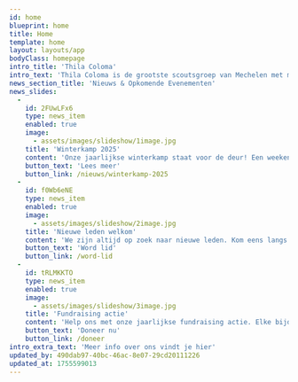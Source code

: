```yaml
---
id: home
blueprint: home
title: Home
template: home
layout: layouts/app
bodyClass: homepage
intro_title: 'Thila Coloma'
intro_text: 'Thila Coloma is de grootste scoutsgroep van Mechelen met meer dan 400 leden! Ons terrein ligt tussen de Jubellaan en de Geerdegemstraat.'
news_section_title: 'Nieuws & Opkomende Evenementen'
news_slides:
  -
    id: 2FUwLFx6
    type: news_item
    enabled: true
    image:
      - assets/images/slideshow/1image.jpg
    title: 'Winterkamp 2025'
    content: 'Onze jaarlijkse winterkamp staat voor de deur! Een weekend vol avontuur en vriendschap in de Ardennen.'
    button_text: 'Lees meer'
    button_link: /nieuws/winterkamp-2025
  -
    id: f0Wb6eNE
    type: news_item
    enabled: true
    image:
      - assets/images/slideshow/2image.jpg
    title: 'Nieuwe leden welkom'
    content: 'We zijn altijd op zoek naar nieuwe leden. Kom eens langs op één van onze vergaderingen!'
    button_text: 'Word lid'
    button_link: /word-lid
  -
    id: tRLMKKTO
    type: news_item
    enabled: true
    image:
      - assets/images/slideshow/3image.jpg
    title: 'Fundraising actie'
    content: 'Help ons met onze jaarlijkse fundraising actie. Elke bijdrage is welkom!'
    button_text: 'Doneer nu'
    button_link: /doneer
intro_extra_text: 'Meer info over ons vindt je hier'
updated_by: 490dab97-40bc-46ac-8e07-29cd20111226
updated_at: 1755599013
---
```


